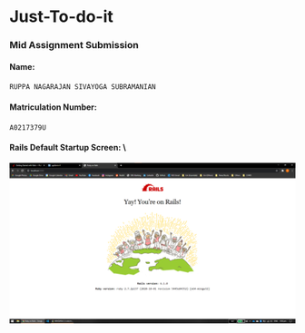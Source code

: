 # Just-To-do-it

### Mid Assignment Submission

#### Name:

```
RUPPA NAGARAJAN SIVAYOGA SUBRAMANIAN
```

#### Matriculation Number:

```
A0217379U
```

#### Rails Default Startup Screen: \

![Rails Default Startup Screen](./rails-default-startup-screen.png)
